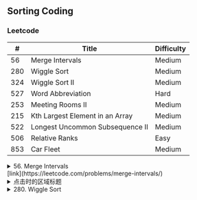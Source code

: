 ## Sorting Coding

### Leetcode

\#| Title|Difficulty
--|--|--
56  |  Merge Intervals  |  Medium
280   |    Wiggle Sort |      Medium
324   | Wiggle Sort II  |  Medium  
527   |  Word Abbreviation    | Hard
253   | Meeting Rooms II  |  Medium
215   | Kth Largest Element in an Array    |Medium
522    |Longest Uncommon Subsequence II    |Medium  
506    |Relative Ranks   | Easy
853   | Car Fleet   | Medium

<details>
<summary>56. Merge Intervals</summary>
Given a collection of intervals, merge all overlapping intervals.<br>Input: [[1,3],[2,6],[8,10],[15,18]]<br>
Output: [[1,6],[8,10],[15,18]]<br>
Explanation: Since intervals [1,3] and [2,6] overlaps, merge them into [1,6].
</details>
[link](https://leetcode.com/problems/merge-intervals/)

<details>
  <summary>点击时的区域标题</summary>
  ```bash
  echo "hello shell"
  echo "hello python"
  ```
</details>

<details>
<summary>280. Wiggle Sort</summary>
......
</details>
